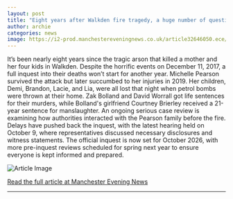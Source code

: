```yaml
---
layout: post
title: "Eight years after Walkden fire tragedy, a huge number of questions still have to be answered"
author: archie
categories: news
image: https://i2-prod.manchestereveningnews.co.uk/article32646050.ece/ALTERNATES/s1200/2_Michelle-Pearson-death.jpg
---
```

It’s been nearly eight years since the tragic arson that killed a mother and her four kids in Walkden. Despite the horrific events on December 11, 2017, a full inquest into their deaths won’t start for another year. Michelle Pearson survived the attack but later succumbed to her injuries in 2019. Her children, Demi, Brandon, Lacie, and Lia, were all lost that night when petrol bombs were thrown at their home. Zak Bolland and David Worrall got life sentences for their murders, while Bolland's girlfriend Courtney Brierley received a 21-year sentence for manslaughter. An ongoing serious case review is examining how authorities interacted with the Pearson family before the fire. Delays have pushed back the inquest, with the latest hearing held on October 9, where representatives discussed necessary disclosures and witness statements. The official inquest is now set for October 2026, with more pre-inquest reviews scheduled for spring next year to ensure everyone is kept informed and prepared.

![Article Image](https://i2-prod.manchestereveningnews.co.uk/article32646050.ece/ALTERNATES/s1200/2_Michelle-Pearson-death.jpg)

[Read the full article at Manchester Evening News](https://www.manchestereveningnews.co.uk/news/greater-manchester-news/eight-years-after-walkden-fire-32644456)

---

